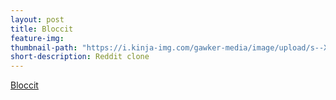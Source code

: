 ```yaml
---
layout: post
title: Bloccit
feature-img:
thumbnail-path: "https://i.kinja-img.com/gawker-media/image/upload/s--X-PnQthV--/c_scale,fl_progressive,q_80,w_800/ytzaorwdu0e7byvs7zmn.jpg"
short-description: Reddit clone
---
```


<a href="https://pure-reef-70329.herokuapp.com/">Bloccit</a>
